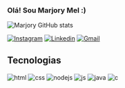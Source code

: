 ### Olá! Sou Marjory Mel :)

![Marjory GitHub stats](https://github-readme-stats.vercel.app/api?username=marjorymel&show_icons=true&theme=gruvbox)


[![Instagram](https://img.shields.io/badge/Instagram-E4405F?style=for-the-badge&logo=instagram&logoColor=white)](https://instagram.com/marjorymell)
[![Linkedin](https://img.shields.io/badge/LinkedIn-0077B5?style=for-the-badge&logo=linkedin&logoColor=white)](https://www.linkedin.com/in/marjory-mel-ferreira-ferro-lemos-68b969208/)
[![Gmail](https://img.shields.io/badge/Gmail-D14836?style=for-the-badge&logo=gmail&logoColor=white)](mailto:marjorymel48@gmail.com)


## Tecnologias

<div style="display: inline_block">
  <img align="center" alt="html" src="https://img.shields.io/badge/HTML-239120?style=for-the-badge&logo=html5&logoColor=white" />
  <img align="center" alt="css" src="https://img.shields.io/badge/CSS-239120?&style=for-the-badge&logo=css3&logoColor=white" />
  <img align="center" alt="nodejs" src="https://img.shields.io/badge/Node.js-43853D?style=for-the-badge&logo=node.js&logoColor=white" />
  <img align="center" alt="js" src="https://img.shields.io/badge/JavaScript-F7DF1E?style=for-the-badge&logo=javascript&logoColor=black" />
  <img align="center" alt="java" src="https://img.shields.io/badge/Java-ED8B00?style=for-the-badge&logo=openjdk&logoColor=white" />
  <img align="center" alt="c" src="https://img.shields.io/badge/C-00599C?style=for-the-badge&logo=c&logoColor=white" />
  
  
</div><br/>

